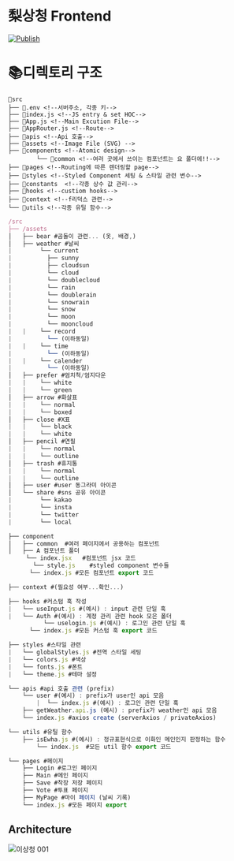 # 梨상청 Frontend
[![Publish](https://github.com/EFUB-TEAM4/ewha-weather-frontend/actions/workflows/main.yaml/badge.svg)](https://github.com/EFUB-TEAM4/ewha-weather-frontend/actions/workflows/main.yaml)

# 📚디렉토리 구조

```
📁src
├── 📑.env <!--서버주소, 각종 키-->
├── 📑index.js <!--JS entry & set HOC-->
├── 📑App.js <!--Main Excution File-->
├── 📑AppRouter.js <!--Route-->
├── 📁apis <!--Api 호출-->
├── 📁assets <!--Image File (SVG) -->
├── 📁components <!--Atomic design-->
		└── 📁common <!--여러 곳에서 쓰이는 컴포넌트는 요 폴더에!!-->
├── 📁pages <!--Routing에 따른 렌더링할 page-->
├── 📁styles <!--Styled Component 세팅 & 스타일 관련 변수-->
├── 📁constants  <!--각종 상수 값 관리-->
├── 📁hooks <!--custiom hooks-->
├── 📁context <!--f리덕스 관련-->
└── 📁utils <!--각종 유틸 함수-->
```

```jsx
/src
├── /assets
│   ├── bear #곰돌이 관련... (옷, 배경,)
│   ├── weather #날씨
|        └── current
|          ├── sunny
|          ├── cloudsun
|          └── cloud
|          └── doublecloud
|          └── rain
|          └── doublerain
|          └── snowrain
|          └── snow
|          └── moon
|          └── mooncloud
|   |    └── record
|          └── (이하동일)
|   |    └── time
|          └── (이하동일)
|   |    └── calender
|          └── (이하동일)
│   ├── prefer #엄치척/엄지다운
|   |    └── white
|   |    └── green
│   ├── arrow #화살표
|   |    └── normal
|   |    └── boxed
│   ├── close #X표
|   |    └── black
|   |    └── white
│   ├── pencil #연필
|   |    └── normal
|   |    └── outline
│   ├── trash #휴지통
|   |    └── normal
|   |    └── outline
│   ├── user #user 동그라미 아이콘
│   └── share #sns 공유 아이콘
|        └── kakao
|        └── insta
|        └── twitter
|        └── local
```

```jsx
├── component
│   ├── common  #여러 페이지에서 공용하는 컴포넌트
│   ├── A 컴포넌트 폴더
     └── index.jsx   #컴포넌트 jsx 코드
	   └── style.js    #styled component 변수들
	  └── index.js #모든 컴포넌트 export 코드
```

```jsx
├── context #(필요성 여부...확인...)
```

```jsx
├── hooks #커스텀 훅 작성
|   └── useInput.js #(예시) : input 관련 단일 훅
|   └── Auth #(예시) : 계정 관리 관련 hook 모은 폴더
		  └── uselogin.js #(예시) : 로그인 관련 단일 훅
	  └── index.js #모든 커스텀 훅 export 코드
```

```jsx
├── styles #스타일 관련
|   └── globalStyles.js #전역 스타일 세팅
|   └── colors.js #색상
|   └── fonts.js #폰트
|   └── theme.js #테마 설정
```

```jsx
└── apis #api 호출 관련 (prefix)
    └── user #(예시) : prefix가 user인 api 모음
 		|  └── index.js #(예시) : 로그인 관련 단일 훅
    ├── getWeather.api.js (예시) : prefix가 weather인 api 모음
    └── index.js #axios create (serverAxios / privateAxios)

```

```jsx
└── utils #유틸 함수
    ├── isEwha.js #(예시) : 정규표현식으로 이화인 메인인지 판정하는 함수
		└── index.js  #모든 util 함수 export 코드
```

```jsx
└── pages #페이지
    ├── Login #로그인 페이지
    ├── Main #메인 페이지
    ├── Save #착장 저장 페이지
    ├── Vote #투표 페이지
    ├── MyPage #마이 페이지 (날씨 기록)
    └── index.js #모든 페이지 export
```

## Architecture

![이상청 001](https://user-images.githubusercontent.com/67853616/180640201-612d713c-0ce4-4eff-87c9-d34c45659675.jpeg)
